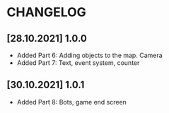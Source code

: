 # CHANGELOG

## [28.10.2021] 1.0.0

- Added Part 6: Adding objects to the map. Camera
- Added Part 7: Text, event system, counter

## [30.10.2021] 1.0.1

- Added Part 8: Bots, game end screen
